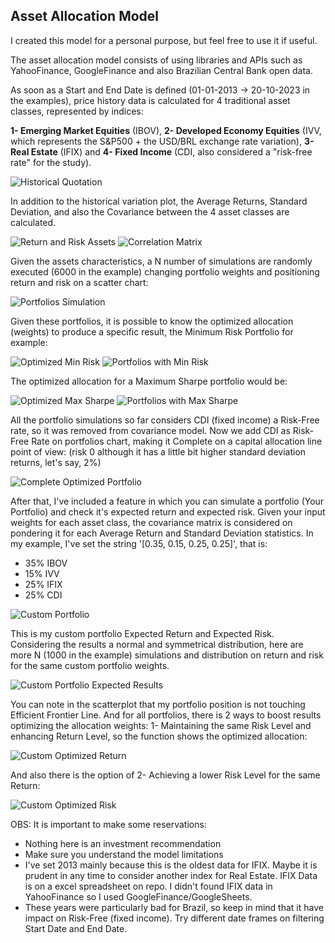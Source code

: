 ## **Asset Allocation Model**

I created this model for a personal purpose, but feel free to use it if useful.

The asset allocation model consists of using libraries and APIs such as YahooFinance, GoogleFinance and also Brazilian Central Bank open data.

As soon as a Start and End Date is defined (01-01-2013 -> 20-10-2023 in the examples), price history data is calculated for 4 traditional asset classes, represented by indices:

**1- Emerging Market Equities** (IBOV), **2- Developed Economy Equities** (IVV, which represents the S&P500 + the USD/BRL exchange rate variation), **3- Real Estate** (IFIX) and **4- Fixed Income** (CDI, also considered a "risk-free rate" for the study).

![Historical Quotation](src/historical_quotation.png)

In addition to the historical variation plot, the Average Returns, Standard Deviation, and also the Covariance between the 4 asset classes are calculated.

![Return and Risk Assets](src/return_and_risk_assets.png)
![Correlation Matrix](src/correlation_matrix.png)

Given the assets characteristics, a N number of simulations are randomly executed (6000 in the example) changing portfolio weights and positioning return and risk on a scatter chart:

![Portfolios Simulation](src/portfolios_simulation.png)

Given these portfolios, it is possible to know the optimized allocation (weights) to produce a specific result, the Minimum Risk Portfolio for example:

![Optimized Min Risk](src/optimized_minimum_risk.png)
![Portfolios with Min Risk](src/portfolios_with_min_risk.png)

The optimized allocation for a Maximum Sharpe portfolio would be:

![Optimized Max Sharpe](src/optimized_maximum_sharpe.png)
![Portfolios with Max Sharpe](src/portfolios_with_max_sharpe.png)

All the portfolio simulations so far considers CDI (fixed income) a Risk-Free rate, so it was removed from covariance model. Now we add CDI as Risk-Free Rate on portfolios chart, making it Complete on a capital allocation line point of view: (risk 0 although it has a little bit higher standard deviation returns, let's say, 2%)

![Complete Optimized Portfolio](src/complete_optimized_portfolio.png)

After that, I've included a feature in which you can simulate a portfolio (Your Portfolio) and check it's expected return and expected risk. Given your input weights for each asset class, the covariance matrix is considered on pondering it for each Average Return and Standard Deviation statistics. In my example, I've set the string '[0.35, 0.15, 0.25, 0.25]', that is:

- 35% IBOV
- 15% IVV
- 25% IFIX
- 25% CDI

![Custom Portfolio](src/custom_portfolio.png)

This is my custom portfolio Expected Return and Expected Risk. Considering the results a normal and symmetrical distribution, here are more N (1000 in the example) simulations and distribution on return and risk for the same custom portfolio weights.

![Custom Portfolio Expected Results](src/custom_portf_expected_results.png)

You can note in the scatterplot that my portfolio position is not touching Efficient Frontier Line. And for all portfolios, there is 2 ways to boost results optimizing the allocation weights: 1- Maintaining the same Risk Level and enhancing Return Level, so the function shows the optimized allocation:

![Custom Optimized Return](src/custom_optimized_return.png)


And also there is the option of 2- Achieving a lower Risk Level for the same Return:

![Custom Optimized Risk](src/custom_optimized_risk.png)

OBS: It is important to make some reservations:
- Nothing here is an investment recommendation
- Make sure you understand the model limitations
- I've set 2013 mainly because this is the oldest data for IFIX. Maybe it is prudent in any time to consider another index for Real Estate. IFIX Data is on a excel spreadsheet on repo. I didn't found IFIX data in YahooFinance so I used GoogleFinance/GoogleSheets.
- These years were particularly bad for Brazil, so keep in mind that it have impact on Risk-Free (fixed income). Try different date frames on filtering Start Date and End Date.



